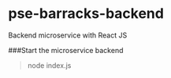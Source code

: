 # pse-barracks-backend
Backend microservice with React JS


###Start the microservice backend
>node index.js
